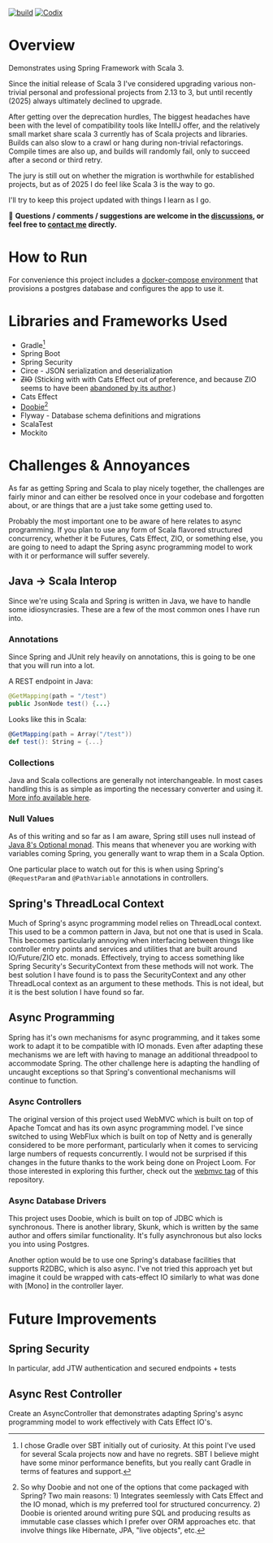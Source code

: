 [![build](https://github.com/halfhp/ScalaSpringExperiment/actions/workflows/build.yml/badge.svg)](https://github.com/halfhp/ScalaSpringExperiment/actions/workflows/build.yml)
[![Codix](https://codix.io/gh/badge/halfhp/ScalaSpringExperiment)](https://codix.io/gh/repo/halfhp/ScalaSpringExperiment)
# Overview
Demonstrates using Spring Framework with Scala 3.

Since the initial release of Scala 3 I've considered upgrading various 
non-trivial personal and professional projects from 2.13 to 3, but until recently (2025) always ultimately declined to upgrade.   

After getting over the deprecation hurdles,
The biggest headaches have been with the level of compatibility tools like IntellIJ offer, and the relatively small market share
scala 3 currently has of Scala projects and libraries.
Builds can also slow to a crawl or hang during non-trivial refactorings.  Compile times
are also up, and builds will randomly fail, only to succeed after a second or third retry. 

The jury is still out on whether the migration is worthwhile for established projects, but
as of 2025 I do feel like Scala 3 is the way to go.

I'll try to keep this project updated
with things I learn as I go.

:speech_balloon: **Questions / comments / suggestions are welcome in the [discussions](https://github.com/halfhp/ScalaSpringExperiment/discussions), or feel free to [contact me](mailto:halfhp@gmail.com) directly.**

# How to Run
For convenience this project includes a [docker-compose environment](docker-compose.yml) that provisions a postgres database and configures
the app to use it.

# Libraries and Frameworks Used

* Gradle[^1]
* Spring Boot
* Spring Security
* Circe - JSON serialization and deserialization
* ~~ZIO~~ (Sticking with with Cats Effect out of preference, and because ZIO seems to have been [abandoned by its author](https://degoes.net/articles/splendid-scala-journey).)
* Cats Effect
* [Doobie](https://github.com/typelevel/doobie)[^2]
* Flyway - Database schema definitions and migrations
* ScalaTest
* Mockito

[^1]: I chose Gradle over SBT initially out of curiosity.  At this point I've used for several Scala projects now and have no regrets.
SBT I believe might have some minor performance benefits, but you really cant Gradle in terms of features and support.

[^2]: So why Doobie and not one of the options that come packaged with Spring?  Two main reasons: 1) Integrates seemlessly with Cats Effect and the IO monad, which is my
preferred tool for structured concurrency.  2) Doobie is oriented around writing pure SQL and producing results as immutable case classes which I prefer over ORM approaches etc. that involve things like Hibernate, JPA, "live objects", etc.

# Challenges & Annoyances
As far as getting Spring and Scala to play nicely together, the challenges are fairly minor and can either be resolved
once in your codebase and forgotten about, or are things that are a just take some getting used to.

Probably the most important one to be aware of here relates to async programming.  If you plan to use any form of Scala flavored structured concurrency,
whether it be Futures, Cats Effect, ZIO, or something else, you are going to need to adapt the Spring async programming model to work with it or 
performance will suffer severely.

## Java -> Scala Interop
Since we're using Scala and Spring is written in Java, we have to handle some idiosyncrasies.  These are a few of the most
common ones I have run into.

### Annotations
Since Spring and JUnit rely heavily on annotations, this is going to be one that you will run into a lot.

A REST endpoint in Java:
```java
@GetMapping(path = "/test")
public JsonNode test() {...}
```

Looks like this in Scala:
```scala
@GetMapping(path = Array("/test"))
def test(): String = {...}
```

### Collections
Java and Scala collections are generally not interchangeable.  In most cases handling this is as simple
as importing the necessary converter and using it.  [More info available here](https://docs.scala-lang.org/overviews/collections/conversions-between-java-and-scala-collections.html).

### Null Values
As of this writing and so far as I am aware, Spring still uses null instead of [Java 8's Optional monad](https://docs.oracle.com/javase/8/docs/api/java/util/Optional.html).
This means that whenever you are working with variables coming Spring, you generally want to wrap them in a Scala Option.

One particular place to watch out for this is when using Spring's `@RequestParam` and `@PathVariable` annotations in controllers.

## Spring's ThreadLocal Context
Much of Spring's async programming model relies on ThreadLocal context.  This used to be a common pattern in Java, but not one that is used in Scala.
This becomes particularly annoying when interfacing between things like controller entry points and services and utilities that are built
around IO/Future/ZIO etc. monads.  Effectively, trying to access something like Spring Security's SecurityContext from these methods
will not work.  The best solution I have found is to pass the SecurityContext and any other ThreadLocal context as an argument to
these methods.  This is not ideal, but it is the best solution I have found so far.

## Async Programming 
Spring has it's own mechanisms for async programming, and it takes some work to adapt it to be compatible with IO monads.
Even after adapting these mechanisms we are left with having to manage an additional threadpool to accommodate Spring.
The other challenge here is adapting the handling of uncaught exceptions so that Spring's conventional mechanisms will 
continue to function.

### Async Controllers
The original version of this project used WebMVC which is built on top of Apache Tomcat and has its own async programming model.
I've since switched to using WebFlux which is built on top of Netty and is generally considered to be more performant, particularly
when it comes to servicing large numbers of requests concurrently.  I would not be surprised if this changes in the future
thanks to the work being done on Project Loom.  For those interested in exploring this further, check out the [webmvc tag](https://github.com/halfhp/ScalaSpringExperiment/releases/tag/webmvc)
of this repository.

### Async Database Drivers
This project uses Doobie, which is built on top of JDBC which is synchronous.  There is another library, Skunk, which is written
by the same author and offers similar functionality.  It's fully asynchronous but also locks you into using Postgres.

Another option would be to use one Spring's database facilities that supports R2DBC, which is also async.  I've not tried this approach
yet but imagine it could be wrapped with cats-effect IO similarly to what was done with [Mono] in the controller layer.

# Future Improvements
## Spring Security
In particular, add JTW authentication and secured endpoints + tests

## Async Rest Controller
Create an AsyncController that demonstrates adapting Spring's async programming model
to work effectively with Cats Effect IO's.




